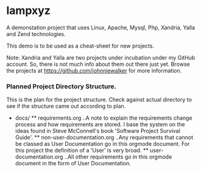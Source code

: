 lampxyz
=======

A demonstation project that uses Linux, Apache, Mysql, Php, Xandria, Yalla and Zend technologies.

This demo is to be used as a cheat-sheet for new projects.

Note: Xandria and Yalla are two projects under incubation under my GitHub account. So, there is not much info about them out there just yet. Browse the projects at https://github.com/johnniewalker for more information.

### Planned Project Directory Structure.

This is the plan for the project structure. Check against actual directory to see if the structure came out according to plan.


* docs/
** requirements.org
..A note to explain the requirements change process and how requirements are stored. I base the system on the ideas found in Steve McConnell's book 'Software Project Survival Guide'.
** non-user-documentation.org 
..Any requirements that cannot be classed as User Documentation go in this orgmode document. For this project the definition of a 'User' is very broad.
** user-documentation.org
..All other requirements go in this orgmode document in the form of User Documentation.
 

 

 



